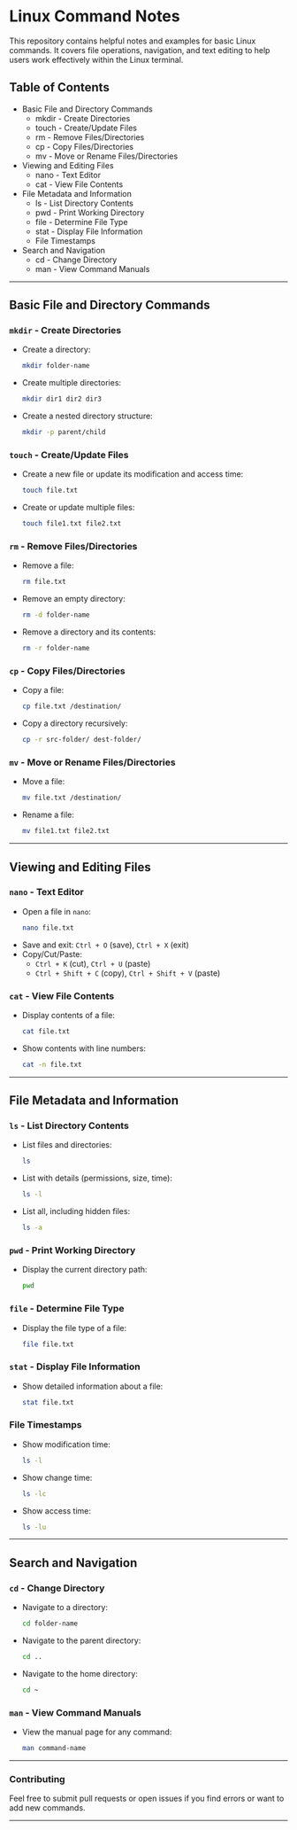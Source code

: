 # Linux Command Notes

This repository contains helpful notes and examples for basic Linux commands. It covers file operations, navigation, and text editing to help users work effectively within the Linux terminal.

## Table of Contents
- Basic File and Directory Commands
	- mkdir - Create Directories
	- touch - Create/Update Files
	- rm - Remove Files/Directories
	- cp - Copy Files/Directories
	- mv - Move or Rename Files/Directories
- Viewing and Editing Files
	- nano - Text Editor
	- cat - View File Contents
- File Metadata and Information
	- ls - List Directory Contents
	- pwd - Print Working Directory
	- file - Determine File Type
	- stat - Display File Information
	- File Timestamps
- Search and Navigation
	- cd - Change Directory
	- man - View Command Manuals

---

## Basic File and Directory Commands

### `mkdir` - Create Directories
- Create a directory:
  ```bash
  mkdir folder-name
  ```
- Create multiple directories:
  ```bash
  mkdir dir1 dir2 dir3
  ```
- Create a nested directory structure:
  ```bash
  mkdir -p parent/child
  ```

### `touch` - Create/Update Files
- Create a new file or update its modification and access time:
  ```bash
  touch file.txt
  ```
- Create or update multiple files:
  ```bash
  touch file1.txt file2.txt
  ```

### `rm` - Remove Files/Directories
- Remove a file:
  ```bash
  rm file.txt
  ```
- Remove an empty directory:
  ```bash
  rm -d folder-name
  ```
- Remove a directory and its contents:
  ```bash
  rm -r folder-name
  ```

### `cp` - Copy Files/Directories
- Copy a file:
  ```bash
  cp file.txt /destination/
  ```
- Copy a directory recursively:
  ```bash
  cp -r src-folder/ dest-folder/
  ```

### `mv` - Move or Rename Files/Directories
- Move a file:
  ```bash
  mv file.txt /destination/
  ```
- Rename a file:
  ```bash
  mv file1.txt file2.txt
  ```

---

## Viewing and Editing Files

### `nano` - Text Editor
- Open a file in `nano`:
  ```bash
  nano file.txt
  ```
- Save and exit: `Ctrl + O` (save), `Ctrl + X` (exit)
- Copy/Cut/Paste:
  - `Ctrl + K` (cut), `Ctrl + U` (paste)
  - `Ctrl + Shift + C` (copy), `Ctrl + Shift + V` (paste)

### `cat` - View File Contents
- Display contents of a file:
  ```bash
  cat file.txt
  ```
- Show contents with line numbers:
  ```bash
  cat -n file.txt
  ```

---

## File Metadata and Information

### `ls` - List Directory Contents
- List files and directories:
  ```bash
  ls
  ```
- List with details (permissions, size, time):
  ```bash
  ls -l
  ```
- List all, including hidden files:
  ```bash
  ls -a
  ```

### `pwd` - Print Working Directory
- Display the current directory path:
  ```bash
  pwd
  ```

### `file` - Determine File Type
- Display the file type of a file:
  ```bash
  file file.txt
  ```

### `stat` - Display File Information
- Show detailed information about a file:
  ```bash
  stat file.txt
  ```

### File Timestamps
- Show modification time:
  ```bash
  ls -l
  ```
- Show change time:
  ```bash
  ls -lc
  ```
- Show access time:
  ```bash
  ls -lu
  ```

---

## Search and Navigation

### `cd` - Change Directory
- Navigate to a directory:
  ```bash
  cd folder-name
  ```
- Navigate to the parent directory:
  ```bash
  cd ..
  ```
- Navigate to the home directory:
  ```bash
  cd ~
  ```

### `man` - View Command Manuals
- View the manual page for any command:
  ```bash
  man command-name
  ```

---

### Contributing
Feel free to submit pull requests or open issues if you find errors or want to add new commands.

---

